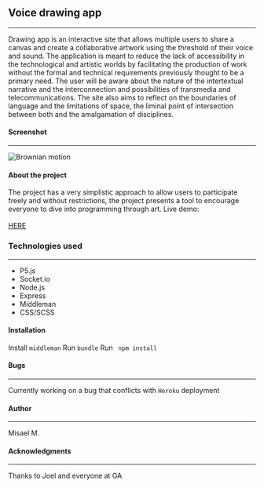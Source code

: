 
## Voice drawing app
-------------
Drawing app is an interactive site that allows multiple users to share a canvas and create a collaborative artwork using the threshold of their voice and sound. The application is meant to reduce the lack of accessibility in the technological and artistic worlds by facilitating the production of work without the formal and technical requirements previously thought to be a primary need. The user will be aware about the nature of the intertextual narrative and the interconnection and possibilities of transmedia and telecommunications. The site also aims to reflect on the boundaries of language and the limitations of space, the liminal point of intersection between both and the amalgamation of disciplines.
#### Screenshot
-------
![Brownian motion](https://res.cloudinary.com/dvveletez/image/upload/v1536555305/drawingandsoundapp.png)
#### About the project

The project has a very simplistic approach to allow users to participate freely and without restrictions, the project presents a tool to encourage everyone to dive into programming through art.
Live demo: <br><br>
[HERE](https://drawing-sound.herokuapp.com/)

### Technologies used
--------

* P5.js
* Socket.io
* Node.js
* Express
* Middleman
* CSS/SCSS

#### Installation
Install ```middleman```
Run ```bundle```
Run ``` npm install```

#### Bugs
---------------

Currently working on a bug that conflicts with ```Heroku``` deployment

#### Author
------------

Misael M.
#### Acknowledgments
---------
Thanks to Joel and everyone at GA
